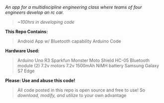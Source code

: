 *An app for a multidiscipline engineering class where teams of four engineers develop an rc car.*
> *~100hrs in developing code*

**This Repo Contains:**
> Android App w/ Bluetooth capability
> Arduino Code

**Hardware Used:**
> Arduino Uno R3
> Sparkfun Monster Moto Shield
> HC-05 Bluetooth module
> (2) 7.2v motors
> 7.2v 1500mAh NiMH battery
> Samsung Galaxy S7 Edge

**Please: Use and abuse this code!**
> All code posted in this repo is open source and free to use!
> So *download, modify, and utilize* to your own advantage
